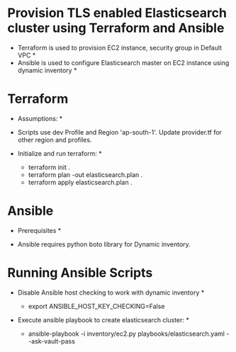 # Provision TLS enabled Elasticsearch cluster using Terraform and Ansible

* Terraform is used to provision EC2 instance, security group in Default VPC *
* Ansible is used to configure Elasticsearch master on EC2 instance using dynamic inventory *

# Terraform

* Assumptions: *

* Scripts use dev Profile and Region 'ap-south-1'. Update provider.tf for other region and profiles.

* Initialize and run terraform: *
    * terraform init .
    * terraform plan -out elasticsearch.plan .
    * terraform apply elasticsearch.plan .

# Ansible

* Prerequisites *

* Ansible requires python boto library for Dynamic inventory.

# Running Ansible Scripts

* Disable Ansible host checking to work with dynamic inventory *
    * export ANSIBLE_HOST_KEY_CHECKING=False

* Execute ansible playbook to create elasticsearch cluster: *
    * ansible-playbook -i inventory/ec2.py playbooks/elasticsearch.yaml --ask-vault-pass

